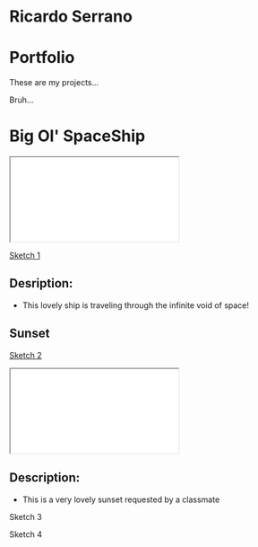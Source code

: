 # Ricardo Serrano

# Portfolio

These are my projects...

Bruh...

# Big Ol' SpaceShip
<iframe src="./sketch/"></iframe>

[Sketch 1](./sketch/)

## Desription: 
- This lovely ship is traveling through the infinite void of space!


## Sunset

[Sketch 2](./sketch2/)
<iframe src="./sketch2/"></iframe>

## Description:
- This is a very lovely sunset requested by a classmate

Sketch 3

Sketch 4
